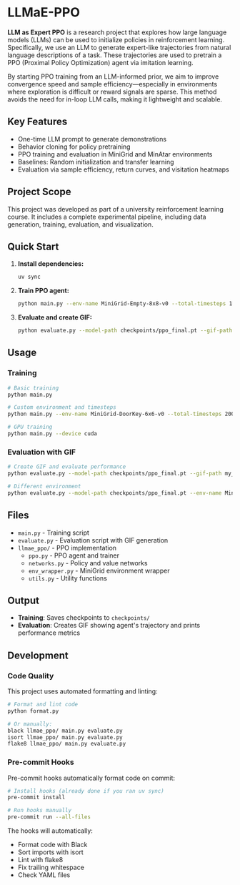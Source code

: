 # LLMaE-PPO

**LLM as Expert PPO** is a research project that explores how large language models (LLMs) can be used to initialize policies in reinforcement learning. Specifically, we use an LLM to generate expert-like trajectories from natural language descriptions of a task. These trajectories are used to pretrain a PPO (Proximal Policy Optimization) agent via imitation learning.

By starting PPO training from an LLM-informed prior, we aim to improve convergence speed and sample efficiency—especially in environments where exploration is difficult or reward signals are sparse. This method avoids the need for in-loop LLM calls, making it lightweight and scalable.

## Key Features
- One-time LLM prompt to generate demonstrations
- Behavior cloning for policy pretraining
- PPO training and evaluation in MiniGrid and MinAtar environments
- Baselines: Random initialization and transfer learning
- Evaluation via sample efficiency, return curves, and visitation heatmaps

## Project Scope
This project was developed as part of a university reinforcement learning course. It includes a complete experimental pipeline, including data generation, training, evaluation, and visualization.

## Quick Start

1. **Install dependencies:**
   ```bash
   uv sync
   ```

2. **Train PPO agent:**
   ```bash
   python main.py --env-name MiniGrid-Empty-8x8-v0 --total-timesteps 100000
   ```

3. **Evaluate and create GIF:**
   ```bash
   python evaluate.py --model-path checkpoints/ppo_final.pt --gif-path agent_trajectory.gif
   ```

## Usage

### Training
```bash
# Basic training
python main.py

# Custom environment and timesteps
python main.py --env-name MiniGrid-DoorKey-6x6-v0 --total-timesteps 200000

# GPU training
python main.py --device cuda
```

### Evaluation with GIF
```bash
# Create GIF and evaluate performance
python evaluate.py --model-path checkpoints/ppo_final.pt --gif-path my_agent.gif

# Different environment
python evaluate.py --model-path checkpoints/ppo_final.pt --env-name MiniGrid-DoorKey-6x6-v0 --gif-path doorkey_agent.gif
```

## Files

- `main.py` - Training script
- `evaluate.py` - Evaluation script with GIF generation
- `llmae_ppo/` - PPO implementation
  - `ppo.py` - PPO agent and trainer
  - `networks.py` - Policy and value networks
  - `env_wrapper.py` - MiniGrid environment wrapper
  - `utils.py` - Utility functions

## Output

- **Training**: Saves checkpoints to `checkpoints/`
- **Evaluation**: Creates GIF showing agent's trajectory and prints performance metrics

## Development

### Code Quality

This project uses automated formatting and linting:

```bash
# Format and lint code
python format.py

# Or manually:
black llmae_ppo/ main.py evaluate.py
isort llmae_ppo/ main.py evaluate.py
flake8 llmae_ppo/ main.py evaluate.py
```

### Pre-commit Hooks

Pre-commit hooks automatically format code on commit:

```bash
# Install hooks (already done if you ran uv sync)
pre-commit install

# Run hooks manually
pre-commit run --all-files
```

The hooks will automatically:
- Format code with Black
- Sort imports with isort
- Lint with flake8
- Fix trailing whitespace
- Check YAML files
